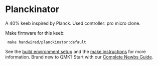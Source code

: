 # Planckinator

A 40% keeb inspired by Planck. Used controller: pro micro clone.

Make firmware for this keeb:

     make handwired/planckinator:default

See the [build environment setup](https://docs.qmk.fm/#/getting_started_build_tools) and the [make instructions](https://docs.qmk.fm/#/getting_started_make_guide) for more information. Brand new to QMK? Start with our [Complete Newbs Guide](https://docs.qmk.fm/#/newbs).
